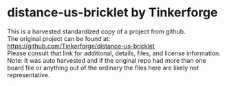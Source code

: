 
# distance-us-bricklet by Tinkerforge  
This is a harvested standardized copy of a project from github.  
The original project can be found at:  
https://github.com/Tinkerforge/distance-us-bricklet  
Please consult that link for additional, details, files, and license information.  
Note: It was auto harvested and if the original repo had more than one board file or anything out of the ordinary the files here are likely not representative.  
    